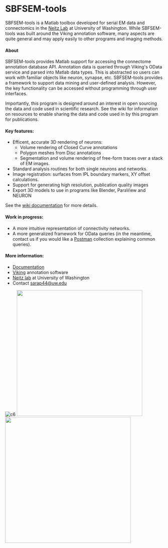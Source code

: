 # SBFSEM-tools

SBFSEM-tools is a Matlab toolbox developed for serial EM data and connectomics in the [Neitz Lab][neitz] at University of Washington. While SBFSEM-tools was built around the Viking annotation software, many aspects are quite general and may apply easily to other programs and imaging methods.

#### About
SBFSEM-tools provides Matlab support for accessing the connectome annotation database API. Annotation data is queried through Viking's OData service and parsed into Matlab data types. This is abstracted so users can work with familiar objects like neuron, synapse, etc. SBFSEM-tools provides a framework to support data mining and user-defined analysis. However, the key functionality can be accessed without programming through user interfaces.

Importantly, this program is designed around an interest in open sourcing the data and code used in scientific research. See the wiki for information on resources to enable sharing the data and code used in by this program for publications.

#### Key features:
- Efficent, accurate 3D rendering of neurons:
  - Volume rendering of Closed Curve annotations
  - Polygon meshes from Disc annotations
  - Segmentation and volume rendering of free-form traces over a stack of EM images.
- Standard analysis routines for both single neurons and networks.
- Image registration: surfaces from IPL boundary markers, XY offset calculations.
- Support for generating high resolution, publication quality images
- Export 3D models to use in programs like Blender, ParaView and NEURON

See the [wiki documentation][docs] for more details.

#### Work in progress:
- A more intuitive representation of connectivity networks.
- A more generalized framework for OData queries (in the meantime, contact us if you would like a [Postman][postman] collection explaining common queries).

#### More information:
* [Documentation][docs]
* [Viking][viking] annotation software
* [Neitz lab][neitz] at University of Washington
* Contact sarap44@uw.edu

![c6](https://github.com/sarastokes/SBFSEM-tools/blob/master/docs/c6_render.png?raw=true)
<img src="https://github.com/sarastokes/SBFSEM-tools/blob/master/docs/renderapp_hcs2.png?raw=true" width="400">
<img src="https://github.com/sarastokes/SBFSEM-tools/blob/master/docs/c1441_graphapp.png?raw=true" width="400">

[neitz]: <http://www.neitzvision.com/>
[viking]: <https://connectomes.utah.edu/>
[postman]: <https://www.getpostman.com/>
[docs]: <https://github.com/sarastokes/sbfsem-tools/wiki>

